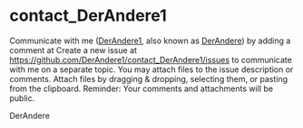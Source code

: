 # contact_DerAndere1
Communicate with me ([DerAndere1](https://DerAndere1), also known as [DerAndere](https://gitlab.com/DerAndere)) by adding a comment at 
Create a new issue at https://github.com/DerAndere1/contact_DerAndere1/issues to communicate with me on a separate topic.
You may attach files to the issue description or comments. Attach files by dragging & dropping, selecting them, or pasting from the clipboard.
Reminder: Your comments and attachments will be public.

DerAndere
